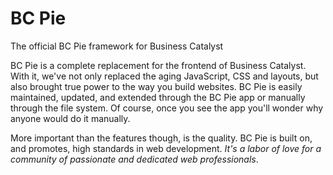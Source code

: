 # BC Pie
The official BC Pie framework for Business Catalyst

BC Pie is a complete replacement for the frontend of Business Catalyst. With it, we've not only replaced the aging JavaScript, CSS and layouts, but also brought true power to the way you build websites. BC Pie is easily maintained, updated, and extended through the BC Pie app or manually through the file system. Of course, once you see the app you'll wonder why anyone would do it manually.

More important than the features though, is the quality. BC Pie is built on, and promotes, high standards in web development. *It's a labor of love for a community of passionate and dedicated web professionals*.
